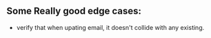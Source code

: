 ## Some Really good edge cases:
- verify that when upating email, it doesn't collide with any existing.
